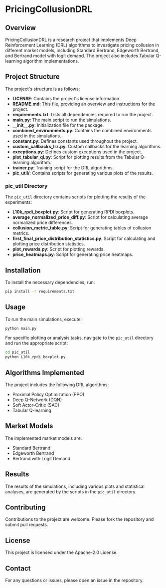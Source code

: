 # PricingCollusionDRL

## Overview
PricingCollusionDRL is a research project that implements Deep Reinforcement Learning (DRL) algorithms to investigate pricing collusion in different market models, including Standard Bertrand, Edgeworth Bertrand, and Bertrand model with logit demand. The project also includes Tabular Q-learning algorithm implementations.

## Project Structure
The project's structure is as follows:

- **LICENSE**: Contains the project's license information.
- **README.md**: This file, providing an overview and instructions for the project.
- **requirements.txt**: Lists all dependencies required to run the project.
- **main.py**: The main script to run the simulations.
- **\_\_init\_\_.py**: Initialization file for the package.
- **combined_environments.py**: Contains the combined environments used in the simulations.
- **constant.py**: Defines constants used throughout the project.
- **custom_callbacks_lrz.py**: Custom callbacks for the learning algorithms.
- **exceptions.py**: Defines custom exceptions used in the project.
- **plot_tabular_ql.py**: Script for plotting results from the Tabular Q-learning algorithm.
- **trainer.py**: Training script for the DRL algorithms.
- **pic_util/**: Contains scripts for generating various plots of the results.

### pic_util Directory
The `pic_util` directory contains scripts for plotting the results of the experiments:
- **L10k_rpdi_boxplot.py**: Script for generating RPDI boxplots.
- **average_normalized_price_diff.py**: Script for calculating average normalized price differences.
- **collusion_metric_table.py**: Script for generating tables of collusion metrics.
- **first_final_price_distribution_statistics.py**: Script for calculating and plotting price distribution statistics.
- **plot_rewards.py**: Script for plotting rewards.
- **price_heatmaps.py**: Script for generating price heatmaps.

## Installation
To install the necessary dependencies, run:
```bash
pip install -r requirements.txt
```

## Usage
To run the main simulations, execute:
```bash
python main.py
```

For specific plotting or analysis tasks, navigate to the `pic_util` directory and run the appropriate script:
```bash
cd pic_util
python L10k_rpdi_boxplot.py
```

## Algorithms Implemented
The project includes the following DRL algorithms:
- Proximal Policy Optimization (PPO)
- Deep Q-Network (DQN)
- Soft Actor-Critic (SAC)
- Tabular Q-learning

## Market Models
The implemented market models are:
- Standard Bertrand
- Edgeworth Bertrand
- Bertrand with Logit Demand

## Results
The results of the simulations, including various plots and statistical analyses, are generated by the scripts in the `pic_util` directory.

## Contributing
Contributions to the project are welcome. Please fork the repository and submit pull requests.

## License
This project is licensed under the Apache-2.0 License.

## Contact
For any questions or issues, please open an issue in the repository.
